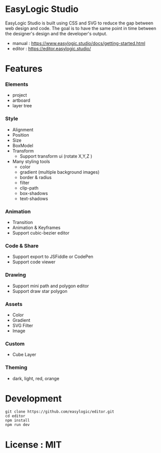 # EasyLogic Studio


EasyLogic Studio is built using CSS and SVG to reduce the gap between web design and code. The goal is to have the same point in time between the designer's design and the developer's output.


* manual : https://www.easylogic.studio/docs/getting-started.html
* editor : https://editor.easylogic.studio/


# Features 

### Elements 
* project
* artboard
* layer tree 



### Style

* Alignment 
* Position 
* Size 
* BoxModel 
* Transform 
  * Support transform ui  (rotate X,Y,Z )
* Many styling tools 
  * color
  * gradient (multiple background images)
  * border & radius 
  * filter
  * clip-path
  * box-shadows 
  * text-shadows 


### Animation 
* Transition 
* Animation & Keyframes 
* Support cubic-bezier editor 

### Code & Share 
* Support export to JSFiddle or CodePen 
* Support code viewer  

### Drawing 
* Support mini path and polygon editor 
* Support draw star polygon 

### Assets 
* Color
* Gradient
* SVG Filter 
* Image 

### Custom
* Cube Layer 

### Theming  
* dark, light, red, orange


# Development 

```
git clone https://github.com/easylogic/editor.git
cd editor
npm install 
npm run dev 
```


# License : MIT
